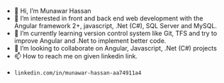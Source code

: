 - 👋 Hi, I’m Munawar Hassan
- 👀 I’m interested in front and back end web development with the Angular framework 2+, javascript, .Net (C#), SQL Server and MySQL.
- 🌱 I’m currently learning version control system like Git, TFS and try to improve Angular and .Net to implement better code.
- 💞️ I’m looking to collaborate on Angular, Javascript, .Net (C#) projects
- 📫 How to reach me on given linkedin link.
-     linkedin.com/in/munawar-hassan-aa74911a4

<!---
Munawar080/Munawar080 is a ✨ special ✨ repository because its `README.md` (this file) appears on your GitHub profile.
You can click the Preview link to take a look at your changes.
--->
